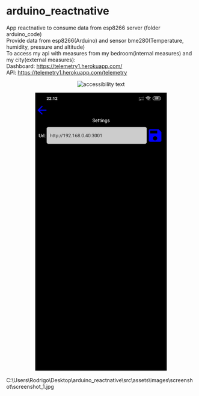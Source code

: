 # arduino_reactnative
App reactnative to consume data from esp8266 server (folder arduino_code) <br>
Provide data from esp8266(Arduino) and sensor bme280(Temperature, humidity, pressure and altitude) <br>
To access my api with measures from my bedroom(internal measures) and my city(external measures): <br>
Dashboard: https://telemetry1.herokuapp.com/ <br>
API: https://telemetry1.herokuapp.com/telemetry <br>

<p align="center">
  <img src="https://github.com/vsmon/arduino_reactnative/blob/master/src\assets\images\screenshot\screenshot_1.jpg" width="350" alt="accessibility text">
</p>
<p align="center">
  <img src="https://github.com/vsmon/arduino_reactnative/blob/master/src/assets/images/screenshot/screenshot_2.JPG" width="350" alt="accessibility text">
</p>

C:\Users\Rodrigo\Desktop\arduino_reactnative\src\assets\images\screenshot\screenshot_1.jpg
